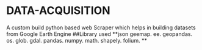 # DATA-ACQUISITION
A custom build python based web Scraper which helps in building datasets from Google Earth Engine
##Library used 
**json
geemap. 
ee. 
geopandas. 
os. 
glob. 
gdal. 
pandas. 
numpy. 
math. 
shapely. 
folium. **

